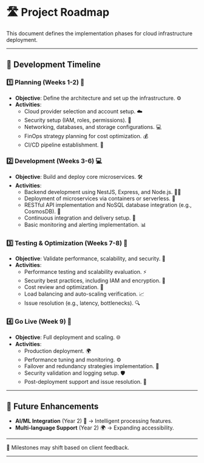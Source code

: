 # 🛣️ Project Roadmap

This document defines the implementation phases for cloud infrastructure deployment.

---

## 📆 Development Timeline

### 1️⃣ **Planning** (Weeks 1-2) 📅

- **Objective**: Define the architecture and set up the infrastructure. ⚙️
- **Activities**:
  - Cloud provider selection and account setup. ☁️
  - Security setup (IAM, roles, permissions). 🔐
  - Networking, databases, and storage configurations. 💻
  - FinOps strategy planning for cost optimization. 💰
  - CI/CD pipeline establishment. 🔄

### 2️⃣ **Development** (Weeks 3-6) 💻

- **Objective**: Build and deploy core microservices. 🛠️
- **Activities**:
  - Backend development using NestJS, Express, and Node.js. 🧑‍💻
  - Deployment of microservices via containers or serverless. 🐳
  - RESTful API implementation and NoSQL database integration (e.g., CosmosDB). 🔗
  - Continuous integration and delivery setup. 🔄
  - Basic monitoring and alerting implementation. 📊

### 3️⃣ **Testing & Optimization** (Weeks 7-8) 🧪

- **Objective**: Validate performance, scalability, and security. 🚦
- **Activities**:
  - Performance testing and scalability evaluation. ⚡
  - Security best practices, including IAM and encryption. 🔐
  - Cost review and optimization. 💸
  - Load balancing and auto-scaling verification. 📈
  - Issue resolution (e.g., latency, bottlenecks). 🔍

### 4️⃣ **Go Live** (Week 9) 🚀

- **Objective**: Full deployment and scaling. 🌐
- **Activities**:
  - Production deployment. 🌍
  - Performance tuning and monitoring. ⚙️
  - Failover and redundancy strategies implementation. 🛑
  - Security validation and logging setup. 🛡️
  - Post-deployment support and issue resolution. 🔧

---

## 🔮 Future Enhancements

- **AI/ML Integration** (Year 2) 🤖 → Intelligent processing features.
- **Multi-language Support** (Year 2) 🌍 → Expanding accessibility.

---

🚦 Milestones may shift based on client feedback.

---
